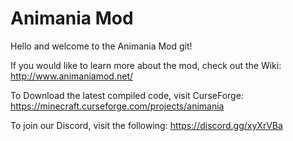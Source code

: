 # Animania Mod

Hello and welcome to the Animania Mod git!

If you would like to learn more about the mod, check out the Wiki: http://www.animaniamod.net/

To Download the latest compiled code, visit CurseForge: https://minecraft.curseforge.com/projects/animania

To join our Discord, visit the following: https://discord.gg/xyXrVBa
